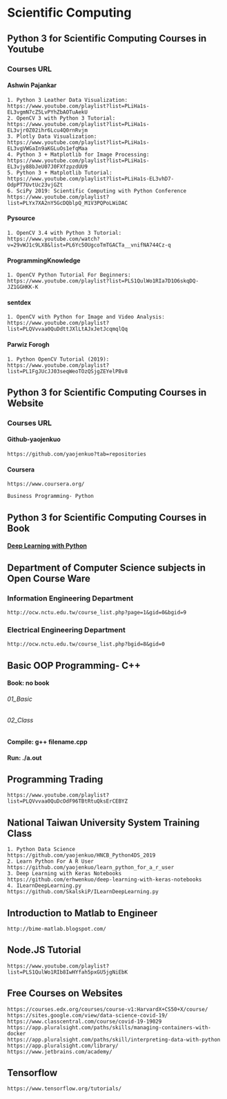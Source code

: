 # Scientific Computing

## Python 3 for Scientific Computing Courses in Youtube

### Courses URL

#### Ashwin Pajankar
    1. Python 3 Leather Data Visualization:
    https://www.youtube.com/playlist?list=PLiHa1s-EL3vgmN7cZ5LvPYhZbAOTuAekU
    2. OpenCV 3 with Python 3 Tutorial: 
    https://www.youtube.com/playlist?list=PLiHa1s-EL3vjr0Z02ihr6Lcu4Q0rnRvjm
    3. Plotly Data Visualization: 
    https://www.youtube.com/playlist?list=PLiHa1s-EL3vgVWGaIn9aKGLuOs1efqMaa
    4. Python 3 + Matplotlib for Image Processing: 
    https://www.youtube.com/playlist?list=PLiHa1s-EL3vjy88bJeU07J0FXfzpzdUU9
    5. Python 3 + Matplotlib Tutorial: 
    https://www.youtube.com/playlist?list=PLiHa1s-EL3vhD7-OdpPT7UvtUc23vjGZt
    6. SciPy 2019: Scientific Computing with Python Conference
    https://www.youtube.com/playlist?list=PLYx7XA2nY5GcDQblpQ_M1V3PQPoLWiDAC
    
#### Pysource
    1. OpenCV 3.4 with Python 3 Tutorial: 
    https://www.youtube.com/watch?v=29vWJ1c9LX8&list=PL6Yc5OUgcoTmTGACTa__vnifNA744Cz-q

#### ProgrammingKnowledge
    1. OpenCV Python Tutorial For Beginners: 
    https://www.youtube.com/playlist?list=PLS1QulWo1RIa7D1O6skqDQ-JZ1GGHKK-K
    
#### sentdex
    1. OpenCV with Python for Image and Video Analysis: 
    https://www.youtube.com/playlist?list=PLQVvvaa0QuDdttJXlLtAJxJetJcqmqlQq

#### Parwiz Forogh
    1. Python OpenCV Tutorial (2019): 
    https://www.youtube.com/playlist?list=PL1FgJUcJJ03seqWeoTOzQSjgZEYelPBv8

## Python 3 for Scientific Computing Courses in Website

### Courses URL

#### Github-yaojenkuo
    https://github.com/yaojenkuo?tab=repositories
    
#### Coursera
    https://www.coursera.org/
    
    Business Programming- Python
    
## Python 3 for Scientific Computing Courses in Book

#### [Deep Learning with Python](https://www.books.com.tw/products/0010822932?gclid=EAIaIQobChMIu5eDhbLU5AIVSaWWCh09YwAhEAQYASABEgLa1PD_BwE)


## Department of Computer Science subjects in Open Course Ware

### Information Engineering Department
    http://ocw.nctu.edu.tw/course_list.php?page=1&gid=0&bgid=9

### Electrical Engineering Department
    http://ocw.nctu.edu.tw/course_list.php?bgid=8&gid=0

## Basic OOP Programming- C++
#### Book: no book
###### 01_Basic
###### 02_Class
#### Compile: g++ filename.cpp
#### Run: ./a.out

## Programming Trading
    https://www.youtube.com/playlist?list=PLQVvvaa0QuDcOdF96TBtRtuQksErCEBYZ
## National Taiwan University System Training Class
    1. Python Data Science
    https://github.com/yaojenkuo/HNCB_Python4DS_2019
    2. Learn Python For A R User
    https://github.com/yaojenkuo/learn_python_for_a_r_user
    3. Deep Learning with Keras Notebooks
    https://github.com/erhwenkuo/deep-learning-with-keras-notebooks
    4. ILearnDeepLearning.py
    https://github.com/SkalskiP/ILearnDeepLearning.py
## Introduction to Matlab to Engineer
    http://bime-matlab.blogspot.com/
## Node.JS Tutorial
    https://www.youtube.com/playlist?list=PLS1QulWo1RIb8IwHYfah5pxGU5jgNiEbK
## Free Courses on Websites
    https://courses.edx.org/courses/course-v1:HarvardX+CS50+X/course/
    https://sites.google.com/view/data-science-covid-19/
    https://www.classcentral.com/course/covid-19-19029
    https://app.pluralsight.com/paths/skills/managing-containers-with-docker
    https://app.pluralsight.com/paths/skill/interpreting-data-with-python
    https://app.pluralsight.com/library/
    https://www.jetbrains.com/academy/
## Tensorflow
    https://www.tensorflow.org/tutorials/
